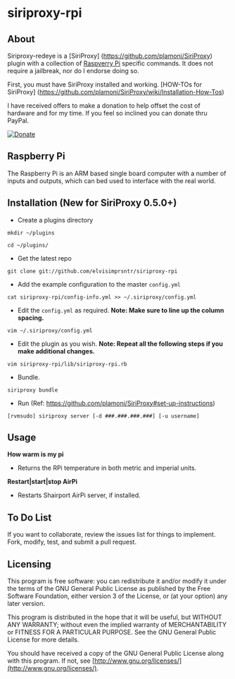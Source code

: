 siriproxy-rpi
=============

About
-----

Siriproxy-redeye is a [SiriProxy] (https://github.com/plamoni/SiriProxy) plugin with a collection of [Raspverry Pi](http://www.raspberrypi.org) specific commands.   It does not require a jailbreak, nor do I endorse doing so.

First, you must have SiriProxy installed and working.  [HOW-TOs for SiriProxy] (https://github.com/plamoni/SiriProxy/wiki/Installation-How-Tos) 

I have received offers to make a donation to help offset the cost of hardware and for my time.  If you feel so inclined you can donate thru PayPal.  

[![Donate](https://www.paypalobjects.com/en_US/i/btn/btn_donateCC_LG.gif)](https://www.paypal.com/cgi-bin/webscr?cmd=_s-xclick&hosted_button_id=WW9BKUSS5W6VE)  


Raspberry Pi
------------

The Raspberry Pi is an ARM based single board computer with a number of inputs and outputs, which can bed used to interface with the real world.

Installation (New for SiriProxy 0.5.0+)
---------------------------------------

- Create a plugins directory  

`mkdir ~/plugins`  

`cd ~/plugins/` 

- Get the latest repo   

`git clone git://github.com/elvisimprsntr/siriproxy-rpi`

- Add the example configuration to the master `config.yml` 

`cat siriproxy-rpi/config-info.yml >> ~/.siriproxy/config.yml`

- Edit the `config.yml` as required.     **Note: Make sure to line up the column spacing.**

`vim ~/.siriproxy/config.yml`

- Edit the plugin as you wish. **Note: Repeat all the following steps if you make additional changes.**    

`vim siriproxy-rpi/lib/siriproxy-rpi.rb`

- Bundle.  

`siriproxy bundle`

- Run (Ref: https://github.com/plamoni/SiriProxy#set-up-instructions)  

`[rvmsudo] siriproxy server [-d ###.###.###.###] [-u username]`


Usage
-----

**How warm is my pi**
- Returns the RPi temperature in both metric and imperial units. 

**Restart|start|stop AirPi**
- Restarts Shairport AirPi server, if installed.

To Do List
----------

If you want to collaborate, review the issues list for things to implement.  Fork, modify, test, and submit a pull request. 

Licensing
---------

This program is free software: you can redistribute it and/or modify it under the terms of the GNU General Public License as published by the Free Software Foundation, either version 3 of the License, or (at your option) any later version.

This program is distributed in the hope that it will be useful, but WITHOUT ANY WARRANTY; without even the implied warranty of MERCHANTABILITY or FITNESS FOR A PARTICULAR PURPOSE.  See the GNU General Public License for more details.

You should have received a copy of the GNU General Public License along with this program.  If not, see [http://www.gnu.org/licenses/](http://www.gnu.org/licenses/).


